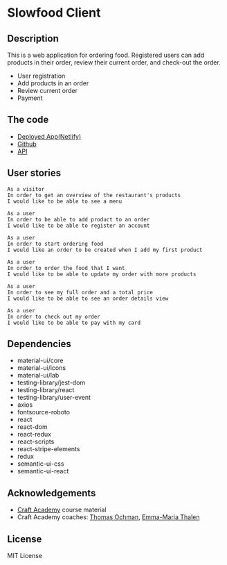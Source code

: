 # Slowfood Client

## Description

This is a web application for ordering food. Registered users can add products in their order, review their current order, and check-out the order.

- User registration
- Add products in an order
- Review current order
- Payment

## The code

- [Deployed App(Netlify)](https://kfood.netlify.app)
- [Github](https://github.com/KyunginNa/slowfood_client_team2_october2020)
- [API](https://github.com/KyunginNa/slowfood_api_team2_october2020)

## User stories

```
As a visitor
In order to get an overview of the restaurant's products
I would like to be able to see a menu
```

```
As a user
In order to be able to add product to an order
I would like to be able to register an account
```

```
As a user
In order to start ordering food
I would like an order to be created when I add my first product
```

```
As a user
In order to order the food that I want
I would like to be able to update my order with more products
```

```
As a user
In order to see my full order and a total price
I would like to be able to see an order details view
```

```
As a user
In order to check out my order
I would like to be able to pay with my card
```

## Dependencies
* material-ui/core
* material-ui/icons
* material-ui/lab
* testing-library/jest-dom
* testing-library/react
* testing-library/user-event
* axios
* fontsource-roboto
* react
* react-dom
* react-redux
* react-scripts
* react-stripe-elements
* redux
* semantic-ui-css
* semantic-ui-react

## Acknowledgements

- [Craft Academy](https://www.craftacademy.se/) course material
- Craft Academy coaches: [Thomas Ochman](https://github.com/tochman), [Emma-Maria Thalen](https://github.com/emtalen)

## License

MIT License
